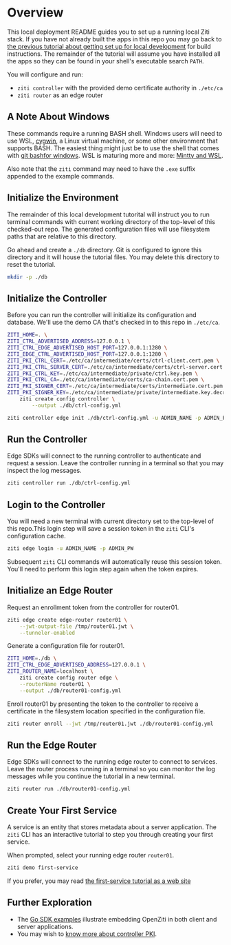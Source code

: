 # Overview

This local deployment README guides you to set up a running local Ziti stack. If you have not already built the apps in this repo you may go back
to [the previous tutorial about getting set up for local development](./002-local-dev.md) for build instructions. The remainder of the tutorial will assume you have installed all the apps so they can
be found in your shell's executable search `PATH`.

You will configure and run:

- `ziti controller` with the provided demo certificate authority in `./etc/ca`
- `ziti router` as an edge router

## A Note About Windows

These commands require a running BASH shell. Windows users will need to use WSL, [cygwin](https://www.cygwin.com/), a Linux virtual machine, or some other environment that supports BASH. The easiest
thing might just be to use the shell that comes with [git bashfor windows](https://gitforwindows.org/). WSL is maturing more and more: [Mintty and WSL](https://github.com/mintty/wsltty).

Also note that the `ziti` command may need to have the `.exe` suffix appended to the example commands.

## Initialize the Environment

The remainder of this local development tutorital will instruct you to run terminal commands with current working directory of the top-level of this checked-out repo. The generated configuration files
will use filesystem paths that are relative to this directory.

Go ahead and create a `./db` directory. Git is configured to ignore this directory and it will house the tutorial files. You may delete this directory to reset the tutorial.

```bash
mkdir -p ./db
```

## Initialize the Controller

Before you can run the controller will initialize its configuration and database. We'll use the demo CA that's checked in to this repo in `./etc/ca`.

```bash
ZITI_HOME=. \
ZITI_CTRL_ADVERTISED_ADDRESS=127.0.0.1 \
ZITI_CTRL_EDGE_ADVERTISED_HOST_PORT=127.0.0.1:1280 \
ZITI_EDGE_CTRL_ADVERTISED_HOST_PORT=127.0.0.1:1280 \
ZITI_PKI_CTRL_CERT=./etc/ca/intermediate/certs/ctrl-client.cert.pem \
ZITI_PKI_CTRL_SERVER_CERT=./etc/ca/intermediate/certs/ctrl-server.cert.pem \
ZITI_PKI_CTRL_KEY=./etc/ca/intermediate/private/ctrl.key.pem \
ZITI_PKI_CTRL_CA=./etc/ca/intermediate/certs/ca-chain.cert.pem \
ZITI_PKI_SIGNER_CERT=./etc/ca/intermediate/certs/intermediate.cert.pem \
ZITI_PKI_SIGNER_KEY=./etc/ca/intermediate/private/intermediate.key.decrypted.pem \
    ziti create config controller \
        --output ./db/ctrl-config.yml
```

```bash
ziti controller edge init ./db/ctrl-config.yml -u ADMIN_NAME -p ADMIN_PW
```

## Run the Controller

Edge SDKs will connect to the running controller to authenticate and request a session. Leave the controller running in a terminal so that you may inspect the log messages.

```bash
ziti controller run ./db/ctrl-config.yml
```

## Login to the Controller

You will need a new terminal with current directory set to the top-level of this repo.This login step will save a session token in the `ziti` CLI's configuration cache.

```bash
ziti edge login -u ADMIN_NAME -p ADMIN_PW
```

Subsequent `ziti` CLI commands will automatically reuse this session token. You'll need to perform this login step again when the token expires.

## Initialize an Edge Router

Request an enrollment token from the controller for router01.

```bash
ziti edge create edge-router router01 \
    --jwt-output-file /tmp/router01.jwt \
    --tunneler-enabled
```

Generate a configuration file for router01.

```bash
ZITI_HOME=./db \
ZITI_CTRL_EDGE_ADVERTISED_ADDRESS=127.0.0.1 \
ZITI_ROUTER_NAME=localhost \
    ziti create config router edge \
    --routerName router01 \
    --output ./db/router01-config.yml
```

Enroll router01 by presenting the token to the controller to receive a certificate in the filesystem location specified in the configuration file.

```bash
ziti router enroll --jwt /tmp/router01.jwt ./db/router01-config.yml
```

## Run the Edge Router

Edge SDKs will connect to the running edge router to connect to services. Leave the router process running in a terminal so you can monitor the log messages while you continue the tutorial in a new
terminal.

```bash
ziti router run ./db/router01-config.yml
```

## Create Your First Service

A service is an entity that stores metadata about a server application. The `ziti` CLI has an interactive tutorial to step you through creating your first service.

When prompted, select your running edge router `router01`.

```bash
ziti demo first-service
```

If you prefer, you may read [the first-service tutorial as a web site](../ziti/cmd/demo/tutorials/first-service.md)

## Further Exploration

- The [Go SDK examples](https://github.com/openziti/sdk-golang/tree/main/example#readme) illustrate embedding OpenZiti in both client and server applications.
- You may wish to [know more about controller PKI](./004-controller-pki.md).
